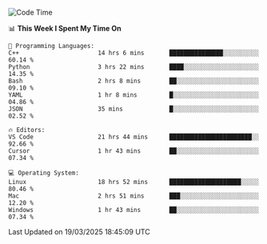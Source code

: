 
<!--START_SECTION:waka-->
![Code Time](http://img.shields.io/badge/Code%20Time-3%2C212%20hrs%2016%20mins-blue)

📊 **This Week I Spent My Time On** 

```text
💬 Programming Languages: 
C++                      14 hrs 6 mins       ███████████████░░░░░░░░░░   60.14 % 
Python                   3 hrs 22 mins       ████░░░░░░░░░░░░░░░░░░░░░   14.35 % 
Bash                     2 hrs 8 mins        ██░░░░░░░░░░░░░░░░░░░░░░░   09.10 % 
YAML                     1 hr 8 mins         █░░░░░░░░░░░░░░░░░░░░░░░░   04.86 % 
JSON                     35 mins             █░░░░░░░░░░░░░░░░░░░░░░░░   02.52 % 

🔥 Editors: 
VS Code                  21 hrs 44 mins      ███████████████████████░░   92.66 % 
Cursor                   1 hr 43 mins        ██░░░░░░░░░░░░░░░░░░░░░░░   07.34 % 

💻 Operating System: 
Linux                    18 hrs 52 mins      ████████████████████░░░░░   80.46 % 
Mac                      2 hrs 51 mins       ███░░░░░░░░░░░░░░░░░░░░░░   12.20 % 
Windows                  1 hr 43 mins        ██░░░░░░░░░░░░░░░░░░░░░░░   07.34 % 
```


 Last Updated on 19/03/2025 18:45:09 UTC
<!--END_SECTION:waka-->

